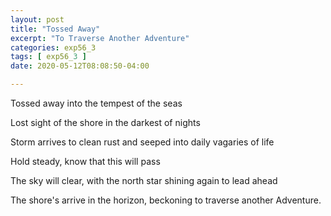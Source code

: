 ```yaml
---
layout: post
title: "Tossed Away"
excerpt: "To Traverse Another Adventure"
categories: exp56_3
tags: [ exp56_3 ]
date: 2020-05-12T08:08:50-04:00

---
```


Tossed away into the tempest of the seas

Lost sight of the shore in the darkest of nights

Storm arrives to clean rust and seeped into daily vagaries of life

Hold steady, know that this will pass

The sky will clear, with the north star shining again to lead ahead

The shore's arrive in the horizon, beckoning to traverse another Adventure.

